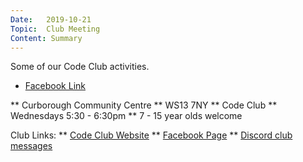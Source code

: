 ```yaml
---
Date:   2019-10-21
Topic:  Club Meeting
Content: Summary
---
```

Some of our Code Club activities.

* [Facebook Link](https://www.facebook.com/1481985248595237/posts/2324047877722299/)


** Curborough Community Centre
** WS13 7NY
** Code Club
** Wednesdays 5:30 - 6:30pm
** 7 - 15 year olds welcome

Club Links:
** [Code Club Website](https://lichfield-code-club.github.io/)
** [Facebook Page](https://www.facebook.com/LichfieldCoders)
** [Discord club messages](https://discord.gg/szz6xGK)
